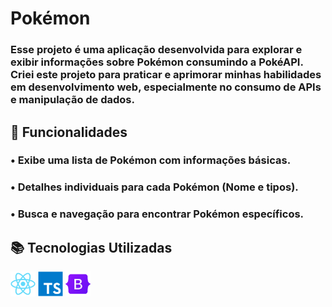 # Pokémon

### Esse projeto é uma aplicação desenvolvida para explorar e exibir informações sobre Pokémon consumindo a PokéAPI. Criei este projeto para praticar e aprimorar minhas habilidades em desenvolvimento web, especialmente no consumo de APIs e manipulação de dados.

## 🚀 Funcionalidades

### • Exibe uma lista de Pokémon com informações básicas.
### • Detalhes individuais para cada Pokémon (Nome e tipos).
### • Busca e navegação para encontrar Pokémon específicos.

## 📚 Tecnologias Utilizadas

<div>
  <img align="center" alt="React" height="40" width="40" src="https://github.com/devicons/devicon/blob/master/icons/react/react-original.svg">
  <img align="center" alt="JS" height="40" width="40" src="https://github.com/devicons/devicon/blob/master/icons/typescript/typescript-original.svg">
  <img align="center" alt="Next" height="40" width="40" src="https://github.com/devicons/devicon/blob/master/icons/bootstrap/bootstrap-original.svg">
 </div> 




